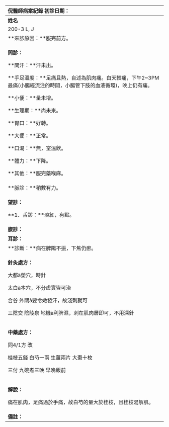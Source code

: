﻿|**倪醫師病案紀錄**     					初診日期：|
| :- |
|**姓名**|**性別**|**年齡及體型**|**來診日期**|
|200-3 L, J|F|16|04/11/2008|
|**來診原因：**服完前方。|
|<p>**問診：**</p><p>**問汗：**汗未出。</p><p>**手足溫度：**足痛且熱，自述為肌肉痛。白天較痛，下午2~3PM最痛(小腸經流注的時間，小腸管下肢的血液循環)，晚上仍有痛。</p><p>**小便：**量未增。</p><p>**生理期：**尚未來。</p><p>**胃口：**好轉。</p><p>**大便：**正常。</p><p>**口渴：**無，室溫飲。</p><p>**體力：**下降。</p><p>**其他：**服完藥喉麻。</p>|
|**脈診：**稍數有力。|
|<p>**望診：**</p><p>**1、舌診：**淡紅，有點。</p>|
|**腹診：**|
|**耳診：**|
|**診斷：**病在脾陽不振，下焦仍瘀。|
|<p>**針灸處方：**</p><p>大都à滎穴，時針</p><p>太白à本穴，不分虛實皆可治</p><p>合谷 外關à要令她發汗，故淺刺就可</p><p>三陰交 陰陵泉 地機à利脾濕，刺在肌肉層即可，不用深針</p>|
|<p>**中藥處方：**</p><p>同4/1方 改</p><p>桂枝五錢 白芍一兩 生薑兩片 大棗十枚</p><p>三付 九碗煮三晚 早晚飯前</p>|
|<p>**解說：**</p><p>痛在肌肉，足痛過於手痛，故白芍的量大於桂枝，且桂枝湯解肌。</p>|
|**備註：**|



